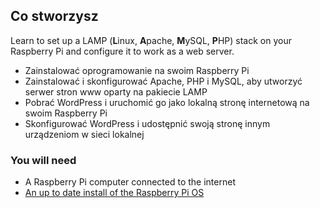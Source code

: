 ## Co stworzysz
Learn to set up a LAMP (**L**inux, **A**pache, **M**ySQL, **P**HP) stack on your Raspberry Pi and configure it to work as a web server.

 - Zainstalować oprogramowanie na swoim Raspberry Pi
 - Zainstalować i skonfigurować Apache, PHP i MySQL, aby utworzyć serwer stron www oparty na pakiecie LAMP
 - Pobrać WordPress i uruchomić go jako lokalną stronę internetową na swoim Raspberry Pi
 - Skonfigurować WordPress i udostępnić swoją stronę innym urządzeniom w sieci lokalnej


### You will need
- A Raspberry Pi computer connected to the internet
- [An up to date install of the Raspberry Pi OS](https://www.raspberrypi.org/downloads/)
